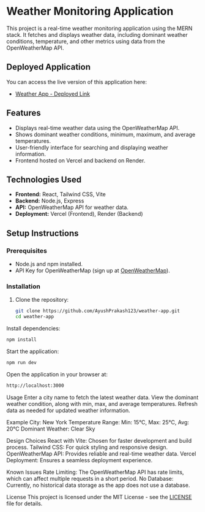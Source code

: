 # Weather Monitoring Application

This project is a real-time weather monitoring application using the MERN stack. It fetches and displays weather data, including dominant weather conditions, temperature, and other metrics using data from the OpenWeatherMap API.

## Deployed Application

You can access the live version of this application here:
- [Weather App - Deployed Link](https://weather-app-bay-alpha.vercel.app)

## Features

- Displays real-time weather data using the OpenWeatherMap API.
- Shows dominant weather conditions, minimum, maximum, and average temperatures.
- User-friendly interface for searching and displaying weather information.
- Frontend hosted on Vercel and backend on Render.

## Technologies Used

- **Frontend:** React, Tailwind CSS, Vite
- **Backend:** Node.js, Express
- **API:** OpenWeatherMap API for weather data.
- **Deployment:** Vercel (Frontend), Render (Backend)

## Setup Instructions

### Prerequisites

- Node.js and npm installed.
- API Key for OpenWeatherMap (sign up at [OpenWeatherMap](https://openweathermap.org/)).

### Installation

1. Clone the repository:
   ```bash
   git clone https://github.com/AyushPrakash123/weather-app.git
   cd weather-app

Install dependencies:

```bash
npm install
```

Start the application:
```bash
npm run dev
```

Open the application in your browser at:
```bash
http://localhost:3000
```

Usage
Enter a city name to fetch the latest weather data.
View the dominant weather condition, along with min, max, and average temperatures.
Refresh data as needed for updated weather information.

Example
City: New York
Temperature Range: Min: 15°C, Max: 25°C, Avg: 20°C
Dominant Weather: Clear Sky

Design Choices
React with Vite: Chosen for faster development and build process.
Tailwind CSS: For quick styling and responsive design.
OpenWeatherMap API: Provides reliable and real-time weather data.
Vercel Deployment: Ensures a seamless deployment experience.

Known Issues
Rate Limiting: The OpenWeatherMap API has rate limits, which can affect multiple requests in a short period.
No Database: Currently, no historical data storage as the app does not use a database.

License
This project is licensed under the MIT License - see the [LICENSE](LICENSE) file for details.
